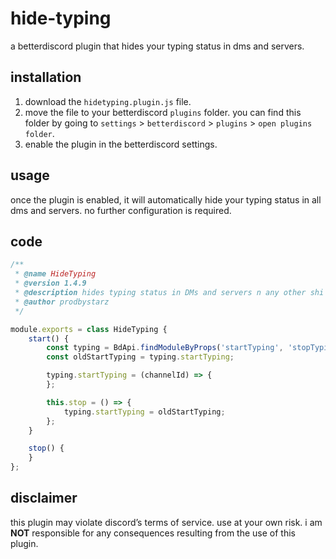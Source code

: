 # hide-typing

a betterdiscord plugin that hides your typing status in dms and servers.

## installation

1. download the `hidetyping.plugin.js` file.
2. move the file to your betterdiscord `plugins` folder. you can find this folder by going to `settings` > `betterdiscord` > `plugins` > `open plugins folder`.
3. enable the plugin in the betterdiscord settings.

## usage

once the plugin is enabled, it will automatically hide your typing status in all dms and servers. no further configuration is required.

## code

```javascript
/**
 * @name HideTyping
 * @version 1.4.9
 * @description hides typing status in DMs and servers n any other shi
 * @author prodbystarz
 */

module.exports = class HideTyping {
    start() {
        const typing = BdApi.findModuleByProps('startTyping', 'stopTyping');
        const oldStartTyping = typing.startTyping;

        typing.startTyping = (channelId) => {
        };

        this.stop = () => {
            typing.startTyping = oldStartTyping;
        };
    }

    stop() {
    }
};
```
## disclaimer

this plugin may violate discord’s terms of service. use at your own risk. i am **NOT** responsible for any consequences resulting from the use of this plugin.

